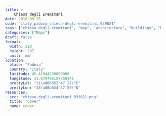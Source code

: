 ```yaml
---
title: > 
    Chiesa degli Eremitani
date: 2018-09-26
code: "italy_padova_chiesa-degli-eremitani_939021"
tags: ["chiesa-degli-eremitani", "map", "architecture", "buildings", "Padova", "Italy"]
categories: ["Maps"]
draft: false
format:
  width: 210
  height: 297
  unit: 'mm'
location:
  place: "Padova"
  country: "Italy"
  latitude: 45.41044290890996
  longitude: 11.879798157358145
  prettyLat: "11\u00b052'47.27\"E"
  prettyLon: "45\u00b024'37.59\"N"
resources:
- src: "chiesa-degli-eremitani_939021.png"
  title: "Cover"
  name: cover
---
```

